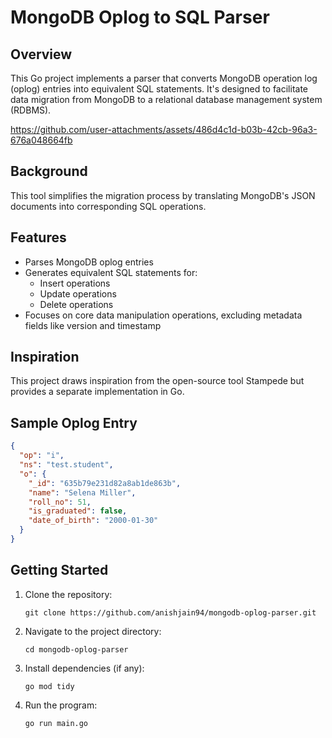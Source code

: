 # MongoDB Oplog to SQL Parser

## Overview

This Go project implements a parser that converts MongoDB operation log (oplog) entries into equivalent SQL statements. It's designed to facilitate data migration from MongoDB to a relational database management system (RDBMS).

https://github.com/user-attachments/assets/486d4c1d-b03b-42cb-96a3-676a048664fb

## Background

This tool simplifies the migration process by translating MongoDB's JSON documents into corresponding SQL operations.

## Features

- Parses MongoDB oplog entries
- Generates equivalent SQL statements for:
  - Insert operations
  - Update operations
  - Delete operations
- Focuses on core data manipulation operations, excluding metadata fields like version and timestamp

## Inspiration

This project draws inspiration from the open-source tool Stampede but provides a separate implementation in Go.

## Sample Oplog Entry

```json
{
  "op": "i",
  "ns": "test.student",
  "o": {
    "_id": "635b79e231d82a8ab1de863b",
    "name": "Selena Miller",
    "roll_no": 51,
    "is_graduated": false,
    "date_of_birth": "2000-01-30"
  }
}
```

## Getting Started

1. Clone the repository:
   ```
   git clone https://github.com/anishjain94/mongodb-oplog-parser.git
   ```
2. Navigate to the project directory:
   ```
   cd mongodb-oplog-parser
   ```
3. Install dependencies (if any):
   ```
   go mod tidy
   ```
4. Run the program:
   ```
   go run main.go
   ```
